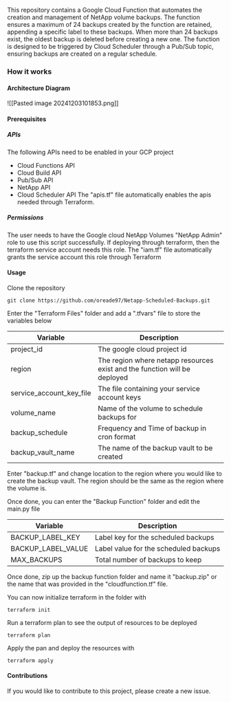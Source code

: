 This repository contains a Google Cloud Function that automates the creation and management of NetApp volume backups. The function ensures a maximum of 24 backups created by the function are retained, appending a specific label to these backups. When more than 24 backups exist, the oldest backup is deleted before creating a new one.
The function is designed to be triggered by Cloud Scheduler through a Pub/Sub topic, ensuring backups are created on a regular schedule.

### **How it works**
#### **Architecture Diagram**

![[Pasted image 20241203101853.png]]
#### **Prerequisites**
##### APIs
The following APIs need to be enabled in your GCP project
- Cloud Functions API
- Cloud Build API
- Pub/Sub API
- NetApp API
- Cloud Scheduler API
The "apis.tf" file automatically enables the apis needed through Terraform.
##### **Permissions**
The user needs to have the Google cloud NetApp Volumes "NetApp Admin" role to use this script successfully. If deploying through terraform, then the terraform service account needs this role. 
The "iam.tf" file automatically grants the service account this role through Terraform

#### **Usage**

Clone the repository
```
git clone https://github.com/oreade97/Netapp-Scheduled-Backups.git
```

Enter the "Terraform Files" folder and add a ".tfvars" file to store the variables below

| Variable                 | Description                                                               |
|--------------------------|---------------------------------------------------------------------------|
| project_id               | The google cloud project id                                               |
| region                   | The region where netapp resources exist and the function will be deployed |
| service_account_key_file | The file containing your service account keys                             |
| volume_name              | Name of the volume to schedule backups for                                |
| backup_schedule          | Frequency and Time of backup in cron format                               |
| backup_vault_name        | The name of the backup vault to be created                                |

Enter "backup.tf" and change location to the region where you would like to create the backup vault. The region should be the same as the region where the volume is.

Once done, you can enter the "Backup Function" folder and edit the main.py file

| Variable           | Description                           |
|--------------------|---------------------------------------|
| BACKUP_LABEL_KEY   | Label key for the scheduled backups   |
| BACKUP_LABEL_VALUE | Label value for the scheduled backups |
| MAX_BACKUPS        | Total number of backups to keep       |

Once done, zip up the backup function folder and name it "backup.zip" or the name that was provided in the "cloudfunction.tf" file.

You can now initialize terraform in the folder with 
```
terraform init
```

Run a terraform plan to see the output of resources to be deployed
```
terraform plan
```

Apply the pan and deploy the resources with
```
terraform apply
```


#### Contributions
If you would like to contribute to this project, please create a new issue.